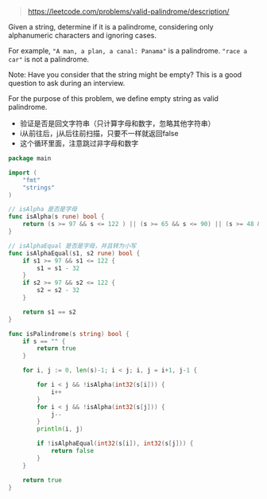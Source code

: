 > https://leetcode.com/problems/valid-palindrome/description/

Given a string, determine if it is a palindrome, considering only alphanumeric characters and ignoring cases.

For example,
`"A man, a plan, a canal: Panama"` is a palindrome.
`"race a car"` is not a palindrome.

Note:
Have you consider that the string might be empty? This is a good question to ask during an interview.

For the purpose of this problem, we define empty string as valid palindrome.

- 验证是否是回文字符串（只计算字母和数字，忽略其他字符串）
- i从前往后，j从后往前扫描，只要不一样就返回false
- 这个循环里面，注意跳过非字母和数字

```go
package main

import (
	"fmt"
	"strings"
)

// isAlpha 是否是字母
func isAlpha(s rune) bool {
	return (s >= 97 && s <= 122 ) || (s >= 65 && s <= 90) || (s >= 48 && s <= 57)
}

// isAlphaEqual 是否是字母，并且转为小写
func isAlphaEqual(s1, s2 rune) bool {
	if s1 >= 97 && s1 <= 122 {
		s1 = s1 - 32
	}
	if s2 >= 97 && s2 <= 122 {
		s2 = s2 - 32
	}

	return s1 == s2
}

func isPalindrome(s string) bool {
	if s == "" {
		return true
	}

	for i, j := 0, len(s)-1; i < j; i, j = i+1, j-1 {

		for i < j && !isAlpha(int32(s[i])) {
			i++
		}
		for i < j && !isAlpha(int32(s[j])) {
			j--
		}
		println(i, j)

		if !isAlphaEqual(int32(s[i]), int32(s[j])) {
			return false
		}
	}

	return true
}
```